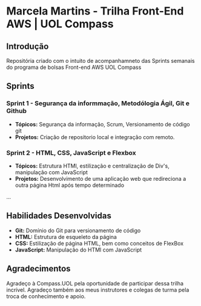 # Marcela Martins - Trilha Front-End AWS | UOL Compass

## Introdução

Repositória criado com o intuito de acompanhamneto das Sprints semanais do programa de bolsas Front-end AWS UOL Compass

## Sprints

### Sprint 1 - Segurança da informmação, Metodólogia Ágil, Git e Github
* **Tópicos:** Segurança da informação, Scrum, Versionamento de código git
* **Projetos:** Criação de repositorio local e integração com remoto.

### Sprint 2 - HTML, CSS, JavaScript e Flexbox
* **Tópicos:** Estrutura HTMl, estilização e centralização de Div's, manipulação com JavaScript
* **Projetos:** Desenvolvimento de uma aplicação web que redireciona a outra página Html após tempo determinado

...

## Habilidades Desenvolvidas

* **Git:** Domínio do Git para versionamento de código
* **HTML:** Estrutura de esqueleto da página
* **CSS:** Estilização de página HTML, bem como conceitos de FlexBox
* **JavaScript:** Manipulação do HTMl com JavaScript


## Agradecimentos

Agradeço à Compass.UOL pela oportunidade de participar dessa trilha incrível. Agradeço também aos meus instrutores e colegas de turma pela troca de conhecimento e apoio.
